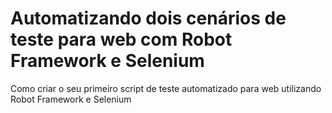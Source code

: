 # Automatizando dois cenários de teste para web com Robot Framework e Selenium

Como criar o seu primeiro script de teste automatizado para web utilizando Robot Framework e Selenium
